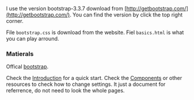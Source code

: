 I use the version bootstrap-3.3.7 download from [http://getbootstrap.com/](http://getbootstrap.com/). You can find the version by click the top right corner.

File `bootstrap.css` is download from the website. 
Fiel `basics.html` is what you can play arround.

### Matierals 
Offical [bootstrap](https://getbootstrap.com). 

Check the [Introduction](https://getbootstrap.com/docs/4.0/getting-started/introduction/) for a quick start. 
Check the [Components](https://getbootstrap.com/docs/4.0/components/alerts/) or other resources to check how to change settings. It just a document for referrence, do not need to look the whole pages.